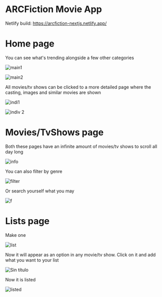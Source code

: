 # ARCFiction Movie App

Netlify build: https://arcfiction-nextjs.netlify.app/

# Home page

You can see what's trending alongside a few other categories

![main1](https://user-images.githubusercontent.com/97490087/200158831-f604f5e2-33e9-460c-8e4d-87f734593afa.png)

![main2](https://user-images.githubusercontent.com/97490087/200158837-a001a934-e2ec-4aa1-bf56-9d656c489706.png)

All movies/tv shows can be clicked to a more detailed page where the casting, images and similar movies are shown

![indi1](https://user-images.githubusercontent.com/97490087/200158877-8d885758-c88e-403a-9f9a-bba1df753fda.png)

![indiv 2](https://user-images.githubusercontent.com/97490087/200158878-6d45a5f6-375f-40d4-84dd-f063b4d34aed.png)

# Movies/TvShows page

Both these pages have an infinite amount of movies/tv shows to scroll all day long

![info](https://user-images.githubusercontent.com/97490087/200158932-dbf01719-57d6-4a3f-b367-1c6ab4c2f98d.png)

You can also filter by genre

![filter](https://user-images.githubusercontent.com/97490087/200160786-36724390-8bba-421e-b4a6-039132f3e2a1.png)

Or search yourself what you may

![f](https://user-images.githubusercontent.com/97490087/200160841-e0f138a4-a24f-4603-a5ca-dc915dbbcc6f.png)

# Lists page

Make one

![list](https://user-images.githubusercontent.com/97490087/200160869-996107e3-b681-484d-ab43-4627b3d98659.png)

Now it will appear as an option in any movie/tv show. Click on it and add what you want to your list

![Sin título](https://user-images.githubusercontent.com/97490087/200160915-d15ba8e4-b861-43e1-8f19-20be83b0c1a2.png)

Now it is listed

![listed](https://user-images.githubusercontent.com/97490087/200160959-7d036ce9-0ef1-4fc0-8f96-547c07687b77.png)






